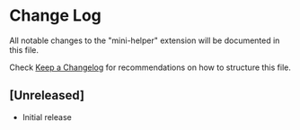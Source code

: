 # Change Log

All notable changes to the "mini-helper" extension will be documented in this file.

Check [Keep a Changelog](http://keepachangelog.com/) for recommendations on how to structure this file.

## [Unreleased]

- Initial release